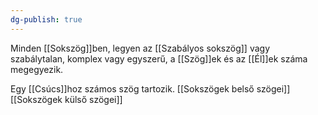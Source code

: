 ```yaml
---
dg-publish: true
---
```

Minden [[Sokszög]]ben, legyen az [[Szabályos sokszög]] vagy szabálytalan, komplex vagy egyszerű, a [[Szög]]ek és az [[Él]]ek száma megegyezik.

Egy [[Csúcs]]hoz számos szög tartozik.
[[Sokszögek belső szögei]]
[[Sokszögek külső szögei]]